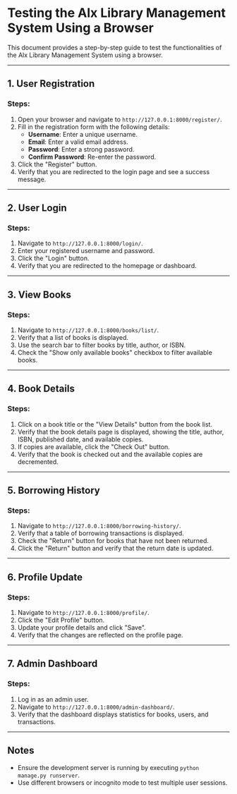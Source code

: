 # Testing the Alx Library Management System Using a Browser

This document provides a step-by-step guide to test the functionalities of the Alx Library Management System using a browser.

---

## 1. User Registration
### Steps:
1. Open your browser and navigate to `http://127.0.0.1:8000/register/`.
2. Fill in the registration form with the following details:
   - **Username**: Enter a unique username.
   - **Email**: Enter a valid email address.
   - **Password**: Enter a strong password.
   - **Confirm Password**: Re-enter the password.
3. Click the "Register" button.
4. Verify that you are redirected to the login page and see a success message.

---

## 2. User Login
### Steps:
1. Navigate to `http://127.0.0.1:8000/login/`.
2. Enter your registered username and password.
3. Click the "Login" button.
4. Verify that you are redirected to the homepage or dashboard.

---

## 3. View Books
### Steps:
1. Navigate to `http://127.0.0.1:8000/books/list/`.
2. Verify that a list of books is displayed.
3. Use the search bar to filter books by title, author, or ISBN.
4. Check the "Show only available books" checkbox to filter available books.

---

## 4. Book Details
### Steps:
1. Click on a book title or the "View Details" button from the book list.
2. Verify that the book details page is displayed, showing the title, author, ISBN, published date, and available copies.
3. If copies are available, click the "Check Out" button.
4. Verify that the book is checked out and the available copies are decremented.

---

## 5. Borrowing History
### Steps:
1. Navigate to `http://127.0.0.1:8000/borrowing-history/`.
2. Verify that a table of borrowing transactions is displayed.
3. Check the "Return" button for books that have not been returned.
4. Click the "Return" button and verify that the return date is updated.

---

## 6. Profile Update
### Steps:
1. Navigate to `http://127.0.0.1:8000/profile/`.
2. Click the "Edit Profile" button.
3. Update your profile details and click "Save".
4. Verify that the changes are reflected on the profile page.

---

## 7. Admin Dashboard
### Steps:
1. Log in as an admin user.
2. Navigate to `http://127.0.0.1:8000/admin-dashboard/`.
3. Verify that the dashboard displays statistics for books, users, and transactions.

---

## Notes
- Ensure the development server is running by executing `python manage.py runserver`.
- Use different browsers or incognito mode to test multiple user sessions.
